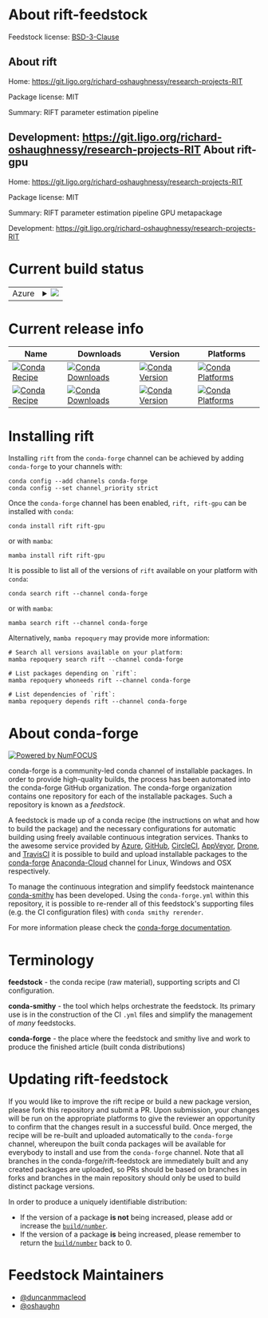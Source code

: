 About rift-feedstock
====================

Feedstock license: [BSD-3-Clause](https://github.com/conda-forge/rift-feedstock/blob/main/LICENSE.txt)

About rift
----------

Home: https://git.ligo.org/richard-oshaughnessy/research-projects-RIT

Package license: MIT

Summary: RIFT parameter estimation pipeline

Development: https://git.ligo.org/richard-oshaughnessy/research-projects-RIT
About rift-gpu
--------------

Home: https://git.ligo.org/richard-oshaughnessy/research-projects-RIT

Package license: MIT

Summary: RIFT parameter estimation pipeline GPU metapackage

Development: https://git.ligo.org/richard-oshaughnessy/research-projects-RIT

Current build status
====================


<table>
    
  <tr>
    <td>Azure</td>
    <td>
      <details>
        <summary>
          <a href="https://dev.azure.com/conda-forge/feedstock-builds/_build/latest?definitionId=8248&branchName=main">
            <img src="https://dev.azure.com/conda-forge/feedstock-builds/_apis/build/status/rift-feedstock?branchName=main">
          </a>
        </summary>
        <table>
          <thead><tr><th>Variant</th><th>Status</th></tr></thead>
          <tbody><tr>
              <td>linux_64_python3.10.____cpython</td>
              <td>
                <a href="https://dev.azure.com/conda-forge/feedstock-builds/_build/latest?definitionId=8248&branchName=main">
                  <img src="https://dev.azure.com/conda-forge/feedstock-builds/_apis/build/status/rift-feedstock?branchName=main&jobName=linux&configuration=linux%20linux_64_python3.10.____cpython" alt="variant">
                </a>
              </td>
            </tr><tr>
              <td>linux_64_python3.11.____cpython</td>
              <td>
                <a href="https://dev.azure.com/conda-forge/feedstock-builds/_build/latest?definitionId=8248&branchName=main">
                  <img src="https://dev.azure.com/conda-forge/feedstock-builds/_apis/build/status/rift-feedstock?branchName=main&jobName=linux&configuration=linux%20linux_64_python3.11.____cpython" alt="variant">
                </a>
              </td>
            </tr><tr>
              <td>linux_64_python3.8.____cpython</td>
              <td>
                <a href="https://dev.azure.com/conda-forge/feedstock-builds/_build/latest?definitionId=8248&branchName=main">
                  <img src="https://dev.azure.com/conda-forge/feedstock-builds/_apis/build/status/rift-feedstock?branchName=main&jobName=linux&configuration=linux%20linux_64_python3.8.____cpython" alt="variant">
                </a>
              </td>
            </tr><tr>
              <td>linux_64_python3.9.____cpython</td>
              <td>
                <a href="https://dev.azure.com/conda-forge/feedstock-builds/_build/latest?definitionId=8248&branchName=main">
                  <img src="https://dev.azure.com/conda-forge/feedstock-builds/_apis/build/status/rift-feedstock?branchName=main&jobName=linux&configuration=linux%20linux_64_python3.9.____cpython" alt="variant">
                </a>
              </td>
            </tr><tr>
              <td>osx_64_python3.10.____cpython</td>
              <td>
                <a href="https://dev.azure.com/conda-forge/feedstock-builds/_build/latest?definitionId=8248&branchName=main">
                  <img src="https://dev.azure.com/conda-forge/feedstock-builds/_apis/build/status/rift-feedstock?branchName=main&jobName=osx&configuration=osx%20osx_64_python3.10.____cpython" alt="variant">
                </a>
              </td>
            </tr><tr>
              <td>osx_64_python3.11.____cpython</td>
              <td>
                <a href="https://dev.azure.com/conda-forge/feedstock-builds/_build/latest?definitionId=8248&branchName=main">
                  <img src="https://dev.azure.com/conda-forge/feedstock-builds/_apis/build/status/rift-feedstock?branchName=main&jobName=osx&configuration=osx%20osx_64_python3.11.____cpython" alt="variant">
                </a>
              </td>
            </tr><tr>
              <td>osx_64_python3.8.____cpython</td>
              <td>
                <a href="https://dev.azure.com/conda-forge/feedstock-builds/_build/latest?definitionId=8248&branchName=main">
                  <img src="https://dev.azure.com/conda-forge/feedstock-builds/_apis/build/status/rift-feedstock?branchName=main&jobName=osx&configuration=osx%20osx_64_python3.8.____cpython" alt="variant">
                </a>
              </td>
            </tr><tr>
              <td>osx_64_python3.9.____cpython</td>
              <td>
                <a href="https://dev.azure.com/conda-forge/feedstock-builds/_build/latest?definitionId=8248&branchName=main">
                  <img src="https://dev.azure.com/conda-forge/feedstock-builds/_apis/build/status/rift-feedstock?branchName=main&jobName=osx&configuration=osx%20osx_64_python3.9.____cpython" alt="variant">
                </a>
              </td>
            </tr><tr>
              <td>osx_arm64_python3.10.____cpython</td>
              <td>
                <a href="https://dev.azure.com/conda-forge/feedstock-builds/_build/latest?definitionId=8248&branchName=main">
                  <img src="https://dev.azure.com/conda-forge/feedstock-builds/_apis/build/status/rift-feedstock?branchName=main&jobName=osx&configuration=osx%20osx_arm64_python3.10.____cpython" alt="variant">
                </a>
              </td>
            </tr><tr>
              <td>osx_arm64_python3.11.____cpython</td>
              <td>
                <a href="https://dev.azure.com/conda-forge/feedstock-builds/_build/latest?definitionId=8248&branchName=main">
                  <img src="https://dev.azure.com/conda-forge/feedstock-builds/_apis/build/status/rift-feedstock?branchName=main&jobName=osx&configuration=osx%20osx_arm64_python3.11.____cpython" alt="variant">
                </a>
              </td>
            </tr><tr>
              <td>osx_arm64_python3.8.____cpython</td>
              <td>
                <a href="https://dev.azure.com/conda-forge/feedstock-builds/_build/latest?definitionId=8248&branchName=main">
                  <img src="https://dev.azure.com/conda-forge/feedstock-builds/_apis/build/status/rift-feedstock?branchName=main&jobName=osx&configuration=osx%20osx_arm64_python3.8.____cpython" alt="variant">
                </a>
              </td>
            </tr><tr>
              <td>osx_arm64_python3.9.____cpython</td>
              <td>
                <a href="https://dev.azure.com/conda-forge/feedstock-builds/_build/latest?definitionId=8248&branchName=main">
                  <img src="https://dev.azure.com/conda-forge/feedstock-builds/_apis/build/status/rift-feedstock?branchName=main&jobName=osx&configuration=osx%20osx_arm64_python3.9.____cpython" alt="variant">
                </a>
              </td>
            </tr>
          </tbody>
        </table>
      </details>
    </td>
  </tr>
</table>

Current release info
====================

| Name | Downloads | Version | Platforms |
| --- | --- | --- | --- |
| [![Conda Recipe](https://img.shields.io/badge/recipe-rift-green.svg)](https://anaconda.org/conda-forge/rift) | [![Conda Downloads](https://img.shields.io/conda/dn/conda-forge/rift.svg)](https://anaconda.org/conda-forge/rift) | [![Conda Version](https://img.shields.io/conda/vn/conda-forge/rift.svg)](https://anaconda.org/conda-forge/rift) | [![Conda Platforms](https://img.shields.io/conda/pn/conda-forge/rift.svg)](https://anaconda.org/conda-forge/rift) |
| [![Conda Recipe](https://img.shields.io/badge/recipe-rift--gpu-green.svg)](https://anaconda.org/conda-forge/rift-gpu) | [![Conda Downloads](https://img.shields.io/conda/dn/conda-forge/rift-gpu.svg)](https://anaconda.org/conda-forge/rift-gpu) | [![Conda Version](https://img.shields.io/conda/vn/conda-forge/rift-gpu.svg)](https://anaconda.org/conda-forge/rift-gpu) | [![Conda Platforms](https://img.shields.io/conda/pn/conda-forge/rift-gpu.svg)](https://anaconda.org/conda-forge/rift-gpu) |

Installing rift
===============

Installing `rift` from the `conda-forge` channel can be achieved by adding `conda-forge` to your channels with:

```
conda config --add channels conda-forge
conda config --set channel_priority strict
```

Once the `conda-forge` channel has been enabled, `rift, rift-gpu` can be installed with `conda`:

```
conda install rift rift-gpu
```

or with `mamba`:

```
mamba install rift rift-gpu
```

It is possible to list all of the versions of `rift` available on your platform with `conda`:

```
conda search rift --channel conda-forge
```

or with `mamba`:

```
mamba search rift --channel conda-forge
```

Alternatively, `mamba repoquery` may provide more information:

```
# Search all versions available on your platform:
mamba repoquery search rift --channel conda-forge

# List packages depending on `rift`:
mamba repoquery whoneeds rift --channel conda-forge

# List dependencies of `rift`:
mamba repoquery depends rift --channel conda-forge
```


About conda-forge
=================

[![Powered by
NumFOCUS](https://img.shields.io/badge/powered%20by-NumFOCUS-orange.svg?style=flat&colorA=E1523D&colorB=007D8A)](https://numfocus.org)

conda-forge is a community-led conda channel of installable packages.
In order to provide high-quality builds, the process has been automated into the
conda-forge GitHub organization. The conda-forge organization contains one repository
for each of the installable packages. Such a repository is known as a *feedstock*.

A feedstock is made up of a conda recipe (the instructions on what and how to build
the package) and the necessary configurations for automatic building using freely
available continuous integration services. Thanks to the awesome service provided by
[Azure](https://azure.microsoft.com/en-us/services/devops/), [GitHub](https://github.com/),
[CircleCI](https://circleci.com/), [AppVeyor](https://www.appveyor.com/),
[Drone](https://cloud.drone.io/welcome), and [TravisCI](https://travis-ci.com/)
it is possible to build and upload installable packages to the
[conda-forge](https://anaconda.org/conda-forge) [Anaconda-Cloud](https://anaconda.org/)
channel for Linux, Windows and OSX respectively.

To manage the continuous integration and simplify feedstock maintenance
[conda-smithy](https://github.com/conda-forge/conda-smithy) has been developed.
Using the ``conda-forge.yml`` within this repository, it is possible to re-render all of
this feedstock's supporting files (e.g. the CI configuration files) with ``conda smithy rerender``.

For more information please check the [conda-forge documentation](https://conda-forge.org/docs/).

Terminology
===========

**feedstock** - the conda recipe (raw material), supporting scripts and CI configuration.

**conda-smithy** - the tool which helps orchestrate the feedstock.
                   Its primary use is in the construction of the CI ``.yml`` files
                   and simplify the management of *many* feedstocks.

**conda-forge** - the place where the feedstock and smithy live and work to
                  produce the finished article (built conda distributions)


Updating rift-feedstock
=======================

If you would like to improve the rift recipe or build a new
package version, please fork this repository and submit a PR. Upon submission,
your changes will be run on the appropriate platforms to give the reviewer an
opportunity to confirm that the changes result in a successful build. Once
merged, the recipe will be re-built and uploaded automatically to the
`conda-forge` channel, whereupon the built conda packages will be available for
everybody to install and use from the `conda-forge` channel.
Note that all branches in the conda-forge/rift-feedstock are
immediately built and any created packages are uploaded, so PRs should be based
on branches in forks and branches in the main repository should only be used to
build distinct package versions.

In order to produce a uniquely identifiable distribution:
 * If the version of a package **is not** being increased, please add or increase
   the [``build/number``](https://docs.conda.io/projects/conda-build/en/latest/resources/define-metadata.html#build-number-and-string).
 * If the version of a package **is** being increased, please remember to return
   the [``build/number``](https://docs.conda.io/projects/conda-build/en/latest/resources/define-metadata.html#build-number-and-string)
   back to 0.

Feedstock Maintainers
=====================

* [@duncanmmacleod](https://github.com/duncanmmacleod/)
* [@oshaughn](https://github.com/oshaughn/)

